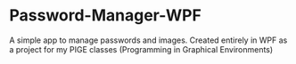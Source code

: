 # Password-Manager-WPF
A simple app to manage passwords and images.
Created entirely in WPF as a project for my PIGE classes (Programming in Graphical Environments)
